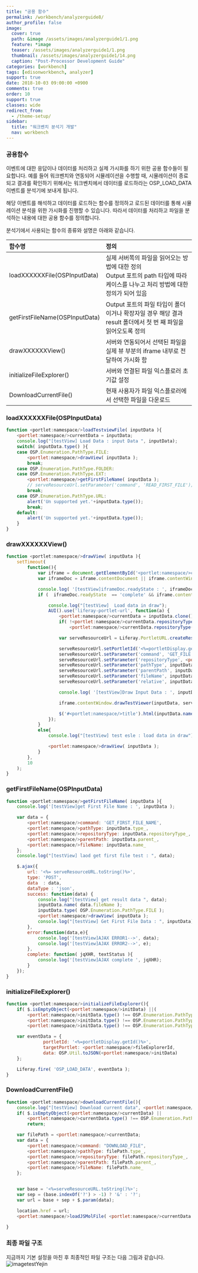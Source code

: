 ```yaml
---
title: "공용 함수"
permalink: /workbench/analyzerguide8/
author_profile: false
image:
  cover: true
  path: &image /assets/images/analyzerguide1/1.png
  feature: *image
  teaser: /assets/images/analyzerguide1/1.png
  thumbnail: /assets/images/analyzerguide1/14.png
  caption: "Post-Processor Development Guide"
categories: [workbench]
tags: [edisonworkbench, analyzer]
support: true
date: 2018-10-03 09:00:00 +0900
comments: true
order: 10
support: true
classes: wide
redirect_from:
  - /theme-setup/
sidebar:
  title: "워크벤치 분석기 개발"
  nav: workbench
---
```



### 공용함수
이벤트에 대한 응답이나 데이터를 처리하고 실제 가시화를 하기 위한 공용 함수들이 필요합니다. 예를 들어 워크벤치와 연동되어 시뮬레이션을 수행할 때, 시뮬레이션이 종료되고 결과를 확인하기 위해서는 워크벤치에서 데이터를 로드하라는 OSP_LOAD_DATA 이벤트를 분석기에 보내게 됩니다.

해당 이벤트를 해석하고 데이터를 로드하는 함수를 정의하고 로드된 데이터를 통해 시뮬레이션 분석을 위한 가시화를 진행할 수 있습니다. 따라서 데이터를 처리하고 파일을 분석하는 내용에 대한 공용 함수를 정의합니다.

분석기에서 사용되는 함수의 종류와 설명은 아래와 같습니다.

| 함수명                              | 정의                                                                                                                                        |
|:------------------------------------|:--------------------------------------------------------------------------------------------------------------------------------------------|
|loadXXXXXXFile(OSPInputData)         |  실제 서버쪽의 파일을 읽어오는 방법에 대한 정의<br>Output 포트의 path 타입에 따라 케이스를 나누고 처리 방법에 대한 정의가 되어 있음         |
|getFirstFileName(OSPInputData)       |  Output 포트의 파일 타입이 폴더이거나 확장자일 경우 해당 결과 result 폴더에서 첫 번 째 파일을 읽어오도록 정의                               |
|drawXXXXXXView()                     |  서버와 연동되어서 선택된 파일을 실제 뷰 부분의 iframe 내부로 전달하여 가시화 함                                                            |
|initializeFileExplorer()             |  서버와 연결된 파일 익스플로러 초기값 설정                                                                                                  |
|DownloadCurrentFile()                |  현재 사용자가 파일 익스플로러에서 선택한 파일을 다운로드                                                                                   |


### loadXXXXXXFile(OSPInputData)
```javascript
function <portlet:namespace/>loadTestviewFile( inputData ){
	<portlet:namespace/>currentData = inputData;
	console.log("[testView] Load Data : input Data ", inputData);
	switch( inputData.type() ){
	case OSP.Enumeration.PathType.FILE:
	    <portlet:namespace/>drawView( inputData );
		break;
	case OSP.Enumeration.PathType.FOLDER:
	case OSP.Enumeration.PathType.EXT:
	    <portlet:namespace/>getFirstFileName( inputData );
	    // serveResourceUrl.setParameter('command', 'READ_FIRST_FILE');
		break;
	case OSP.Enumeration.PathType.URL:
		alert('Un supported yet.'+inputData.type());
		break;
	default:
		alert('Un supported yet.'+inputData.type());
	}
}
```
### drawXXXXXXView()
```javascript
function <portlet:namespace/>drawView( inputData ){
    setTimeout(
	    function(){
	    	var iframe = document.getElementById('<portlet:namespace/>canvas');
	    	var iframeDoc = iframe.contentDocument || iframe.contentWindow.document;

	    	console.log( '[testView]iframeDoc.readyState : ', iframeDoc.readyState);
	    	if (  iframeDoc.readyState  == 'complete' && iframe.contentWindow.drawTestViewer ) {

	    		console.log("[testView]  Load data in draw");
	    	    AUI().use('liferay-portlet-url', function(a) {
	                <portlet:namespace/>currentData = inputData.clone();
	                if( !<portlet:namespace/>currentData.repositoryType() )
	                	<portlet:namespace/>currentData.repositoryType('<%=OSPRepositoryTypes.USER_JOBS.toString()%>');

	    	        var serveResourceUrl = Liferay.PortletURL.createResourceURL();

	    	        serveResourceUrl.setPortletId('<%=portletDisplay.getId()%>');
	    	        serveResourceUrl.setParameter('command', 'GET_FILE');
	    	        serveResourceUrl.setParameter('repositoryType', <portlet:namespace/>currentData.repositoryType());
	    	        serveResourceUrl.setParameter('pathType', inputData.type());
	    	        serveResourceUrl.setParameter('parentPath', inputData.parent());
	    	        serveResourceUrl.setParameter('fileName', inputData.name());
	    	        serveResourceUrl.setParameter('relative', inputData.relative());

	    	        console.log( '[testView]Draw Input Data : ', inputData);

		    	    iframe.contentWindow.drawTestViewer(inputData, serveResourceUrl.toString());

		    	    $('#<portlet:namespace/>title').html(inputData.name());
	    	    });
	    	}
	    	else{
	    		console.log("[testView] test esle : load data in draw");

	    		<portlet:namespace/>drawView( inputData );
	    	}
	    },
	    10
	);
}
```
### getFirstFileName(OSPInputData)
```javascript
function <portlet:namespace/>getFirstFileName( inputData ){
	console.log('[testView]get First File Name : ', inputData );

	var data = {
		<portlet:namespace/>command: 'GET_FIRST_FILE_NAME',
		<portlet:namespace/>pathType: inputData.type_,
		<portlet:namespace/>repositoryType: inputData.repositoryType_,
		<portlet:namespace/>parentPath: inputData.parent_,
		<portlet:namespace/>fileName: inputData.name_
	};
    console.log("[testView] laod get first file test : ", data);

	$.ajax({
		url: '<%= serveResourceURL.toString()%>',
		type: 'POST',
		data  : data,
		dataType : 'json',
		success: function(data) {
			console.log("[testView] get result data ", data);
			inputData.name( data.fileName );
			inputData.type( OSP.Enumeration.PathType.FILE );
			<portlet:namespace/>drawView( inputData );
			console.log("[testView] Get First File Data : ", inputData);
		},
		error:function(data,e){
			console.log('[testView]AJAX ERROR1-->', data);
			console.log('[testView]AJAX ERROR2-->', e);
		},
		complete: function( jqXHR, textStatus ){
			console.log('[testView]AJAX complete ', jqXHR);
		}
	});
}
```
### initializeFileExplorer()
```javascript
function <portlet:namespace/>initializeFileExplorer(){
	if( $.isEmptyObject(<portlet:namespace/>initData) ||(
		<portlet:namespace/>initData.type() !== OSP.Enumeration.PathType.FILE &&
		<portlet:namespace/>initData.type() !== OSP.Enumeration.PathType.FOLDER &&
		<portlet:namespace/>initData.type() !== OSP.Enumeration.PathType.EXT ))	return;

	var eventData = {
              portletId: '<%=portletDisplay.getId()%>',
              targetPortlet: <portlet:namespace/>fileExplorerId,
              data: OSP.Util.toJSON(<portlet:namespace/>initData)
	};

	Liferay.fire( 'OSP_LOAD_DATA', eventData );
}
```
### DownloadCurrentFile()
```javascript
function <portlet:namespace/>downloadCurrentFile(){
	console.log("[testView] Download current data", <portlet:namespace/>currentData);
	if( $.isEmptyObject(<portlet:namespace/>currentData) ||
		<portlet:namespace/>currentData.type() !== OSP.Enumeration.PathType.FILE )
		return;

	var filePath = <portlet:namespace/>currentData;
	var data = {
		<portlet:namespace/>command: "DOWNLOAD_FILE",
		<portlet:namespace/>pathType: filePath.type_,
		<portlet:namespace/>repositoryType: filePath.repositoryType_,
		<portlet:namespace/>parentPath: filePath.parent_,
		<portlet:namespace/>fileName: filePath.name_
	};


	var base = '<%=serveResourceURL.toString()%>';
	var sep = (base.indexOf('?') > -1) ? '&' : '?';
	var url = base + sep + $.param(data);

	location.href = url;
	<portlet:namespace/>loadJSMolFile( <portlet:namespace/>currentData );

}
```

### 최종 파일 구조
지금까지 기본 설정을 마친 후 최종적인 파일 구조는 다음 그림과 같습니다.
![imagetestYejin](/assets/images/analyzerguide1/17.png "프로젝트 최종구조")<br><br>
